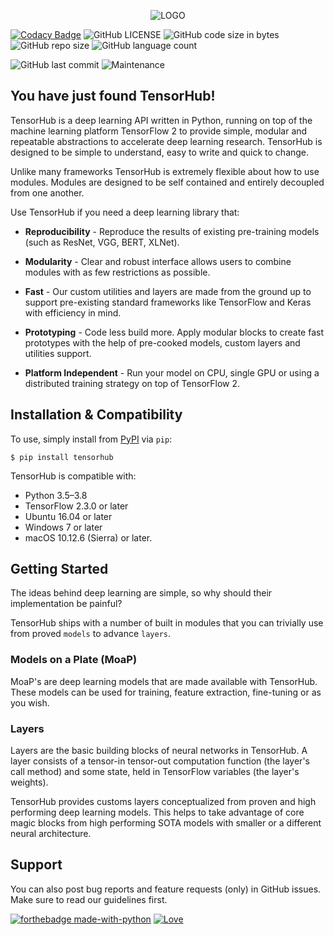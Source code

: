 <p align="center"><img src="metadata/th-logo.png?raw=true" alt="LOGO"/></p>

[![Codacy Badge](https://api.codacy.com/project/badge/Grade/92d9bc37335c4fda8bedb50455ef1233)](https://app.codacy.com/manual/nityansuman/tensorhub?utm_source=github.com&utm_medium=referral&utm_content=nityansuman/tensorhub&utm_campaign=Badge_Grade_Settings)
![GitHub LICENSE](https://img.shields.io/github/license/nityansuman/tensorhub)
![GitHub code size in bytes](https://img.shields.io/github/languages/code-size/nityansuman/tensorhub)
![GitHub repo size](https://img.shields.io/github/repo-size/nityansuman/tensorhub)
![GitHub language count](https://img.shields.io/github/languages/count/nityansuman/tensorhub)

![GitHub last commit](https://img.shields.io/github/last-commit/nityansuman/tensorhub)
![Maintenance](https://img.shields.io/maintenance/yes/2020)

## You have just found TensorHub!

TensorHub is a deep learning API written in Python, running on top of the machine learning platform TensorFlow 2 to provide simple, modular and repeatable abstractions to accelerate deep learning research. TensorHub is designed to be simple to understand, easy to write and quick to change.

Unlike many frameworks TensorHub is extremely flexible about how to use modules. Modules are designed to be self contained and entirely decoupled from one another.

Use TensorHub if you need a deep learning library that:

- **Reproducibility** - Reproduce the results of existing pre-training models (such as ResNet, VGG, BERT, XLNet).

- **Modularity** - Clear and robust interface allows users to combine modules with as few restrictions as possible.

- **Fast** - Our custom utilities and layers are made from the ground up to support pre-existing standard frameworks like TensorFlow and Keras with efficiency in mind.

- **Prototyping** - Code less build more. Apply modular blocks to create fast prototypes with the help of pre-cooked models, custom layers and utilities support.

- **Platform Independent** - Run your model on CPU, single GPU or using a distributed training strategy on top of TensorFlow 2.

## Installation & Compatibility

To use, simply install from [PyPI](https://pypi.org/) via `pip`:

```
$ pip install tensorhub
```

TensorHub is compatible with:
- Python 3.5–3.8
- TensorFlow 2.3.0 or later
- Ubuntu 16.04 or later
- Windows 7 or later
- macOS 10.12.6 (Sierra) or later.

## Getting Started

The ideas behind deep learning are simple, so why should their implementation be painful?

TensorHub ships with a number of built in modules that you can trivially use from proved `models` to advance `layers`.

### Models on a Plate (MoaP)

MoaP's are deep learning models that are made available with TensorHub. These models can be used for training, feature extraction, fine-tuning or as you wish.

### Layers

Layers are the basic building blocks of neural networks in TensorHub. A layer consists of a tensor-in tensor-out computation function (the layer's call method) and some state, held in TensorFlow variables (the layer's weights).

TensorHub provides customs layers conceptualized from proven and high performing deep learning models. This helps to take advantage of core magic blocks from high performing SOTA models with smaller or a different neural architecture.

## Support

You can also post bug reports and feature requests (only) in GitHub issues. Make sure to read our guidelines first.

[![forthebadge made-with-python](http://ForTheBadge.com/images/badges/made-with-python.svg)](https://www.python.org/)
[![Love](https://forthebadge.com/images/badges/built-with-love.svg)](https://GitHub.com/nityansuman/tensorhub/)
